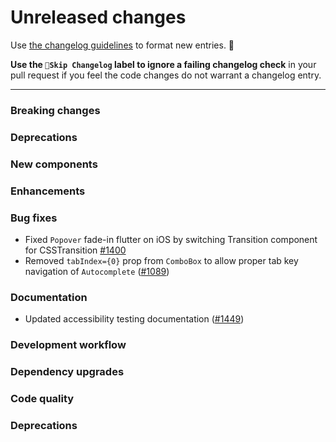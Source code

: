 # Unreleased changes

Use [the changelog guidelines](https://git.io/polaris-changelog-guidelines) to format new entries. 💜

**Use the `🤖Skip Changelog` label to ignore a failing changelog check** in your pull request if you feel the code changes do not warrant a changelog entry.

---

### Breaking changes

### Deprecations

### New components

### Enhancements

### Bug fixes

- Fixed `Popover` fade-in flutter on iOS by switching Transition component for CSSTransition [#1400](https://github.com/Shopify/polaris-react/pull/1400)
- Removed `tabIndex={0}` prop from `ComboBox` to allow proper tab key navigation of `Autocomplete` ([#1089](https://github.com/Shopify/polaris-react/issues/1089))

### Documentation

- Updated accessibility testing documentation ([#1449](https://github.com/Shopify/polaris-react/pull/1449))

### Development workflow

### Dependency upgrades

### Code quality

### Deprecations
